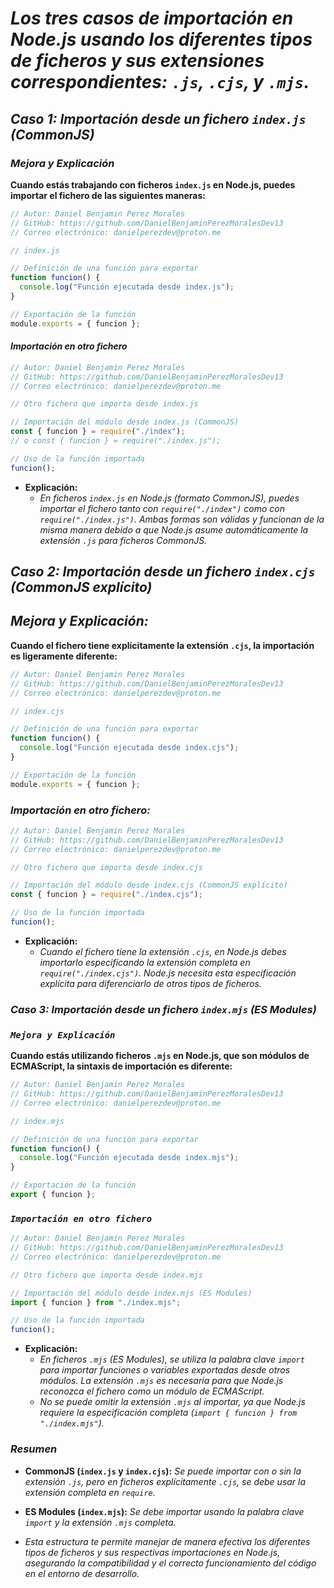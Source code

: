 <!-- Autor: Daniel Benjamin Perez Morales -->
<!-- GitHub: https://github.com/DanielBenjaminPerezMoralesDev13 -->
<!-- GitLab: https://gitlab.com/DanielBenjaminPerezMoralesDev13 -->
<!-- Correo electrónico: danielperezdev@proton.me -->

# ***Los tres casos de importación en Node.js usando los diferentes tipos de ficheros y sus extensiones correspondientes: `.js`, `.cjs`, y `.mjs`.***

## ***Caso 1: Importación desde un fichero `index.js` (CommonJS)***

### ***Mejora y Explicación***

**Cuando estás trabajando con ficheros `index.js` en Node.js, puedes importar el fichero de las siguientes maneras:**

```javascript
// Autor: Daniel Benjamin Perez Morales
// GitHub: https://github.com/DanielBenjaminPerezMoralesDev13
// Correo electrónico: danielperezdev@proton.me 

// index.js

// Definición de una función para exportar
function funcion() {
  console.log("Función ejecutada desde index.js");
}

// Exportación de la función
module.exports = { funcion };
```

#### ***Importación en otro fichero***

```javascript
// Autor: Daniel Benjamin Perez Morales
// GitHub: https://github.com/DanielBenjaminPerezMoralesDev13
// Correo electrónico: danielperezdev@proton.me 

// Otro fichero que importa desde index.js

// Importación del módulo desde index.js (CommonJS)
const { funcion } = require("./index");
// o const { funcion } = require("./index.js");

// Uso de la función importada
funcion();
```

- **Explicación:**
  - *En ficheros `index.js` en Node.js (formato CommonJS), puedes importar el fichero tanto con `require("./index")` como con `require("./index.js")`. Ambas formas son válidas y funcionan de la misma manera debido a que Node.js asume automáticamente la extensión `.js` para ficheros CommonJS.*

## ***Caso 2: Importación desde un fichero `index.cjs` (CommonJS explícito)***

## ***Mejora y Explicación:***

**Cuando el fichero tiene explícitamente la extensión `.cjs`, la importación es ligeramente diferente:**

```javascript
// Autor: Daniel Benjamin Perez Morales
// GitHub: https://github.com/DanielBenjaminPerezMoralesDev13
// Correo electrónico: danielperezdev@proton.me 

// index.cjs

// Definición de una función para exportar
function funcion() {
  console.log("Función ejecutada desde index.cjs");
}

// Exportación de la función
module.exports = { funcion };
```

### ***Importación en otro fichero:***

```javascript
// Autor: Daniel Benjamin Perez Morales
// GitHub: https://github.com/DanielBenjaminPerezMoralesDev13
// Correo electrónico: danielperezdev@proton.me 

// Otro fichero que importa desde index.cjs

// Importación del módulo desde index.cjs (CommonJS explícito)
const { funcion } = require("./index.cjs");

// Uso de la función importada
funcion();
```

- **Explicación:**
  - *Cuando el fichero tiene la extensión `.cjs`, en Node.js debes importarlo especificando la extensión completa en `require("./index.cjs")`. Node.js necesita esta especificación explícita para diferenciarlo de otros tipos de ficheros.*

### ***Caso 3: Importación desde un fichero `index.mjs` (ES Modules)***

### ***`Mejora y Explicación`***

**Cuando estás utilizando ficheros `.mjs` en Node.js, que son módulos de ECMAScript, la sintaxis de importación es diferente:**

```javascript
// Autor: Daniel Benjamin Perez Morales
// GitHub: https://github.com/DanielBenjaminPerezMoralesDev13
// Correo electrónico: danielperezdev@proton.me 

// index.mjs

// Definición de una función para exportar
function funcion() {
  console.log("Función ejecutada desde index.mjs");
}

// Exportación de la función
export { funcion };
```

### ***`Importación en otro fichero`***

```javascript
// Autor: Daniel Benjamin Perez Morales
// GitHub: https://github.com/DanielBenjaminPerezMoralesDev13
// Correo electrónico: danielperezdev@proton.me 

// Otro fichero que importa desde index.mjs

// Importación del módulo desde index.mjs (ES Modules)
import { funcion } from "./index.mjs";

// Uso de la función importada
funcion();
```

- **Explicación:**
  - *En ficheros `.mjs` (ES Modules), se utiliza la palabra clave `import` para importar funciones o variables exportadas desde otros módulos. La extensión `.mjs` es necesaria para que Node.js reconozca el fichero como un módulo de ECMAScript.*
  - *No se puede omitir la extensión `.mjs` al importar, ya que Node.js requiere la especificación completa (`import { funcion } from "./index.mjs"`).*

### ***Resumen***

- **CommonJS (`index.js` y `index.cjs`):** *Se puede importar con o sin la extensión `.js`, pero en ficheros explícitamente `.cjs`, se debe usar la extensión completa en `require`.*
- **ES Modules (`index.mjs`):** *Se debe importar usando la palabra clave `import` y la extensión `.mjs` completa.*

- *Esta estructura te permite manejar de manera efectiva los diferentes tipos de ficheros y sus respectivas importaciones en Node.js, asegurando la compatibilidad y el correcto funcionamiento del código en el entorno de desarrollo.*

